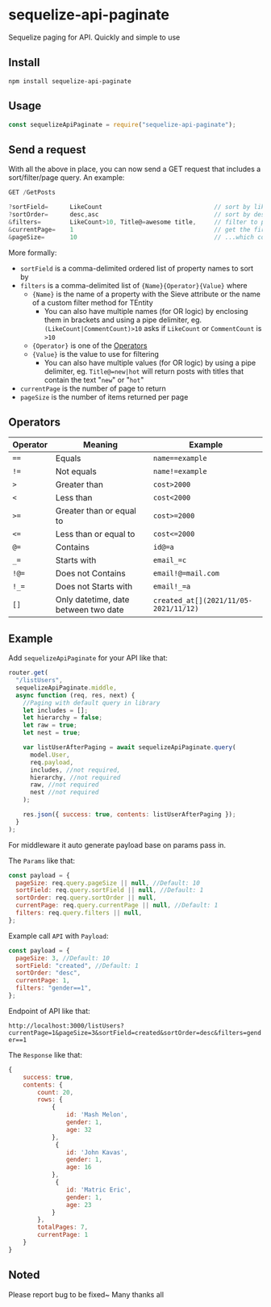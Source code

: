 # sequelize-api-paginate

Sequelize paging for API. Quickly and simple to use

## Install

    npm install sequelize-api-paginate

## Usage

```js
const sequelizeApiPaginate = require("sequelize-api-paginate");
```

## Send a request

With all the above in place, you can now send a GET request that includes a sort/filter/page query. An example:

```js
GET /GetPosts

?sortField=      LikeCount                               // sort by likes
?sortOrder=      desc,asc                                // sort by descending or ascending
&filters=        LikeCount>10, Title@=awesome title,     // filter to posts with more than 10 likes, and a title that contains the phrase "awesome title"
&currentPage=    1                                       // get the first page...
&pageSize=       10                                      // ...which contains 10 posts
```

More formally:

- `sortField` is a comma-delimited ordered list of property names to sort by
- `filters` is a comma-delimited list of `{Name}{Operator}{Value}` where
  - `{Name}` is the name of a property with the Sieve attribute or the name of a custom filter method for TEntity
    - You can also have multiple names (for OR logic) by enclosing them in brackets and using a pipe delimiter, eg. `(LikeCount|CommentCount)>10` asks if `LikeCount` or `CommentCount` is `>10`
  - `{Operator}` is one of the [Operators](#operators)
  - `{Value}` is the value to use for filtering
    - You can also have multiple values (for OR logic) by using a pipe delimiter, eg. `Title@=new|hot` will return posts with titles that contain the text "`new`" or "`hot`"
- `currentPage` is the number of page to return
- `pageSize` is the number of items returned per page

## Operators

| Operator | Meaning                              | Example                               |
| -------- | ------------------------------------ | ------------------------------------- |
| `==`     | Equals                               | `name==example`                       |
| `!=`     | Not equals                           | `name!=example`                       |
| `>`      | Greater than                         | `cost>2000`                           |
| `<`      | Less than                            | `cost<2000`                           |
| `>=`     | Greater than or equal to             | `cost>=2000`                          |
| `<=`     | Less than or equal to                | `cost<=2000`                          |
| `@=`     | Contains                             | `id@=a`                               |
| `_=`     | Starts with                          | `email_=c`                            |
| `!@=`    | Does not Contains                    | `email!@=mail.com`                    |
| `!_=`    | Does not Starts with                 | `email!_=a`                           |
| `[]`     | Only datetime, date between two date | `created_at[](2021/11/05-2021/11/12)` |

## Example

Add `sequelizeApiPaginate` for your API like that:

```js
router.get(
  "/listUsers",
  sequelizeApiPaginate.middle,
  async function (req, res, next) {
    //Paging with default query in library
    let includes = [];
    let hierarchy = false;
    let raw = true;
    let nest = true;

    var listUserAfterPaging = await sequelizeApiPaginate.query(
      model.User,
      req.payload,
      includes, //not required,
      hierarchy, //not required
      raw, //not required
      nest //not required
    );

    res.json({ success: true, contents: listUserAfterPaging });
  }
);
```

For middleware it auto generate payload base on params pass in.

The `Params` like that:

```js
const payload = {
  pageSize: req.query.pageSize || null, //Default: 10
  sortField: req.query.sortField || null, //Default: 1
  sortOrder: req.query.sortOrder || null,
  currentPage: req.query.currentPage || null, //Default: 1
  filters: req.query.filters || null,
};
```

Example call `API` with `Payload`:

```js
const payload = {
  pageSize: 3, //Default: 10
  sortField: "created", //Default: 1
  sortOrder: "desc",
  currentPage: 1,
  filters: "gender==1",
};
```

Endpoint of API like that:

`http://localhost:3000/listUsers?currentPage=1&pageSize=3&sortField=created&sortOrder=desc&filters=gender==1`

The `Response` like that:

```js
{
    success: true,
    contents: {
        count: 20,
        rows: {
            {
                id: 'Mash Melon',
                gender: 1,
                age: 32
            },
             {
                id: 'John Kavas',
                gender: 1,
                age: 16
            },
             {
                id: 'Matric Eric',
                gender: 1,
                age: 23
            }
        },
        totalPages: 7,
        currentPage: 1
    }
}
```

## Noted

Please report bug to be fixed~ Many thanks all
